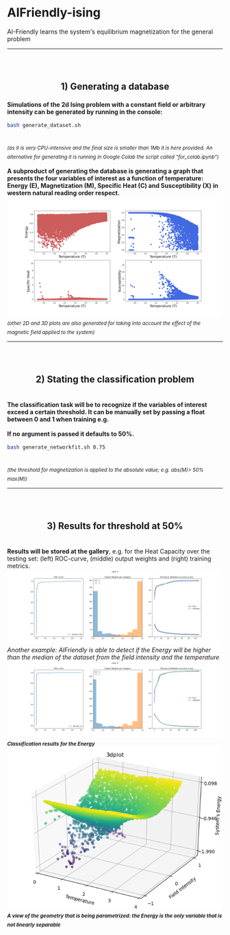 # AIFriendly-ising
AI-Friendly learns the system's equilibrium magnetization for the general problem<br>


---

<h2><br><p align="center">1) Generating a database</p></b></h2>

<b> Simulations of the 2d Ising problem with a constant field or arbitrary intensity can be generated by running in the console:</b>
  
```bash
bash generate_dataset.sh
```
<br>
<sub><i>(as it is very CPU-intensive and the final size is smaller than 1Mb it is here provided. An alternative for generating it is running in Google Colab the script called "for_colab.ipynb")</i></sub>
<br>
<br>
<b>A subproduct of generating the database is generating a graph that presents the four variables of interest as a function of temperature: Energy (E), Magnetization (M), Specific Heat (C) and Susceptibility (X) in western natural reading order respect.</b>
<img src="gallery/ising.png">
<br>
<sub><i>(other 2D and 3D plots are also generated for taking into account the effect of the magnetic field applied to the system)</i></sub>


---

<h2><br><p align="center">2) Stating the classification problem</p></b></h2>

<br>
<b>The classification task will be to recognize if the variables of interest exceed a certain threshold. It can be manually set by passing a float between 0 and 1 when training e.g.</b><br>
<br>
<b>If no argument is passed it defaults to 50%.</b><br>

```bash
bash generate_networkfit.sh 0.75
```


<br>
<sub><i>(the threshold for magnetization is applied to the absolute value; e.g. abs(M)> 50% max(M))</i></sub>
<br>

---

<h2><br><p align="center">3) Results for threshold at 50%</p></b></h2>
<br>
<b>Results will be stored at the gallery</b>, e.g. for the Heat Capacity over the testing set: (left) ROC-curve, (middle) output weights and (right) training metrics.
<br>
<img src="gallery/network-result-C.png">
<br> 
<i>Another example: AIFriendly is able to detect if the Energy will be higher than the median of the dataset from the field intensity and the temperature</i>
<br>
<img src="gallery/network-result-E.png">
<br>
<sub><i><b>Classification results for the Energy</b></i></sub>
<br>
<img src="gallery/3dplot-Energy.png">
<br>
<sub><i><b>A view of the geometry that is being parametrized: the Energy is the only variable that is not linearly separable</b></i></sub>
